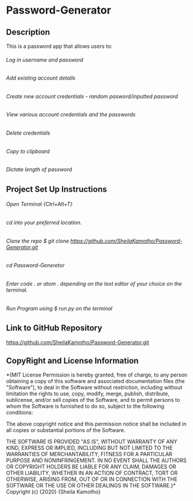 # Password-Generator
## Description
This is a password app that allows users to:
 ###### Log in username and password 
 ###### Add existing account details 
 ###### Create new account credentials - random pasword/inputted password 
 ###### View various account credentials and the passwords
 ###### Delete credentials
 ###### Copy to clipboard
 ###### Dictate length of password
## Project Set Up Instructions
###### Open Terminal {Ctrl+Alt+T}
###### cd into your preferred location.
###### Clone the repo $ git clone https://github.com/SheilaKamotho/Password-Generator.git
###### cd Password-Generetor
###### Enter code . or atom . depending on the text editor of your choice on the terminal.
###### Run Program using $ run.py on the terminal
## Link to GitHub Repository
https://github.com/SheilaKamotho/Password-Generator.git
## CopyRight and License Information
*{MIT License Permission is hereby granted, free of charge, to any person obtaining a copy of this software and associated documentation files (the "Software"), to deal in the Software without restriction, including without limitation the rights to use, copy, modify, merge, publish, distribute, sublicense, and/or sell copies of the Software, and to permit persons to whom the Software is furnished to do so, subject to the following conditions:

The above copyright notice and this permission notice shall be included in all copies or substantial portions of the Software.

THE SOFTWARE IS PROVIDED "AS IS", WITHOUT WARRANTY OF ANY KIND, EXPRESS OR IMPLIED, INCLUDING BUT NOT LIMITED TO THE WARRANTIES OF MERCHANTABILITY, FITNESS FOR A PARTICULAR PURPOSE AND NONINFRINGEMENT. IN NO EVENT SHALL THE AUTHORS OR COPYRIGHT HOLDERS BE LIABLE FOR ANY CLAIM, DAMAGES OR OTHER LIABILITY, WHETHER IN AN ACTION OF CONTRACT, TORT OR OTHERWISE, ARISING FROM, OUT OF OR IN CONNECTION WITH THE SOFTWARE OR THE USE OR OTHER DEALINGS IN THE SOFTWARE.}* Copyright (c) {2020} {Sheila Kamotho}

